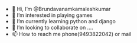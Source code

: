 - 👋 Hi, I’m @Brundavanamkamaleshkumar
- 👀 I’m interested in playing games
- 🌱 I’m currently learning python and django
- 💞️ I’m looking to collaborate on ....
- 📫 How to reach me phone(9493822042) or mail

<!---
Brundavanamkamal/Brundavanamkamal is a ✨ special ✨ repository because its `README.md` (this file) appears on your GitHub profile.
You can click the Preview link to take a look at your changes.
--->
